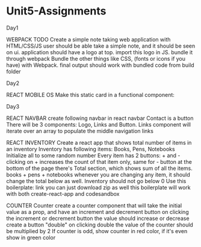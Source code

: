# Unit5-Assignments

Day1

WEBPACK TODO
Create a simple note taking web application with HTML/CSS/JS
user should be able take a simple note, and it should be seen on ui.
application should have a logo at top. import this logo in JS. bundle it through webpack
Bundle the other things like CSS, (fonts or icons if you have) with Webpack.
final output should work with bundled code from build folder

Day2

REACT MOBILE OS
Make this static card in a functional component:



Day3


REACT NAVBAR
create following navbar in react
navbar
Contact is a button
There will be 3 components: Logo, Links and Button.
Links component will iterate over an array to populate the middle navigation links


REACT INVENTORY
Create a react app that shows total number of items in an inventory
Inventory has following items: Books, Pens, Notebooks
Initialize all to some random number
Every item has 2 buttons: + and -
clicking on + increases the count of that item only, same for - button
at the bottom of the page there's Total section, which shows sum of all the items. books + pens + notebooks
whenever you are changing any item, it should change the total below as well.
Inventory should not go below 0
Use this boilerplate: link you can just download zip as well
this boilerplate will work with both create-react-app and codesandbox


COUNTER
Counter
create a counter component that will take the initial value as a prop, and have an increment and decrement button
on clicking the increment or decrement button the value should increase or decrease
create a button "double"
on clicking double the value of the counter should be multiplied by 2
If counter is odd, show counter in red color, if it's even show in green color
